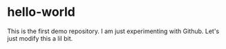 # hello-world
This is the first demo repository.
I am just experimenting with Github.
Let's just modify this a lil bit.
